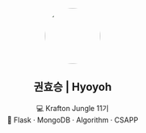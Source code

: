 <p align="center">
  <img src="https://avatars.githubusercontent.com/hyoyoyh" width="110" style="border-radius:50%;" />
</p>

<h2 align="center">권효승 | Hyoyoh</h2>

<p align="center">
  💻 Krafton Jungle 11기<br>
  🧩 Flask · MongoDB · Algorithm · CSAPP<br>
</p>
